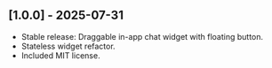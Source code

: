 ## [1.0.0] - 2025-07-31
- Stable release: Draggable in-app chat widget with floating button.
- Stateless widget refactor.
- Included MIT license.